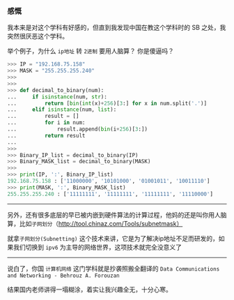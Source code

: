 ### 感慨
我本来是对这个学科有好感的，但直到我发现中国在教这个学科时的 SB 之处，我突然很厌恶这个学科。

举个例子，为什么 `ip地址` 转 `2进制` 要用人脑算？ 你是傻逼吗？

```python
>>> IP = "192.168.75.158"
>>> MASK = "255.255.255.240"
>>> 
>>> 
>>> def decimal_to_binary(num):
...     if isinstance(num, str):
...         return [bin(int(x)+256)[3:] for x in num.split('.')]
...     elif isinstance(num, list):
...         result = []
...         for i in num:
...             result.append(bin(i+256)[3:])
...         return result
... 
>>> 
>>> Binary_IP_list = decimal_to_binary(IP)
>>> Binary_MASK_list = decimal_to_binary(MASK)
>>> 
>>> print(IP, ':', Binary_IP_list)
192.168.75.158 : ['11000000', '10101000', '01001011', '10011110']
>>> print(MASK, ':', Binary_MASK_list)
255.255.255.240 : ['11111111', '11111111', '11111111', '11110000']
```
___

另外，还有很多底层的早已被内嵌到硬件算法的计算过程，他妈的还是叫你用人脑算，比如`子网划分`（http://tool.chinaz.com/Tools/subnetmask）

就拿`子网划分(Subnetting)` 这个技术来讲，它是为了解决ip地址不足而研发的，如果我们切换到 `ipv6` 为主导的网络世界，这项技术就完全没意义了
___

说白了，你国 `计算机网络` 这门学科就是抄袭照搬全翻译的 `Data Communications and Networking - Behrouz A. Forouzan`

结果国内老师讲得一塌糊涂，着实让我兴趣全无，十分心寒。